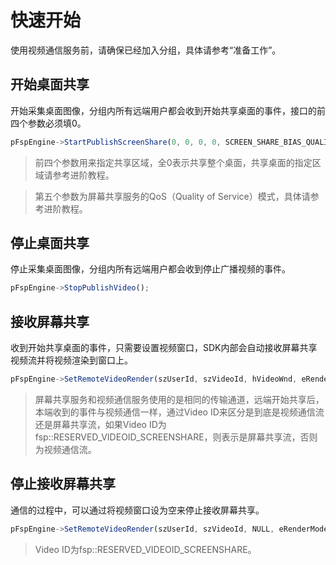 # 快速开始

使用视频通信服务前，请确保已经加入分组，具体请参考“准备工作”。


## 开始桌面共享

开始采集桌面图像，分组内所有远端用户都会收到开始共享桌面的事件，接口的前四个参数必须填0。

```js
pFspEngine->StartPublishScreenShare(0, 0, 0, 0, SCREEN_SHARE_BIAS_QUALITY);
```
> 前四个参数用来指定共享区域，全0表示共享整个桌面，共享桌面的指定区域请参考进阶教程。

> 第五个参数为屏幕共享服务的QoS（Quality of Service）模式，具体请参考进阶教程。


## 停止桌面共享

停止采集桌面图像，分组内所有远端用户都会收到停止广播视频的事件。

```js
pFspEngine->StopPublishVideo();
```


## 接收屏幕共享

收到开始共享桌面的事件，只需要设置视频窗口，SDK内部会自动接收屏幕共享视频流并将视频渲染到窗口上。

```js
pFspEngine->SetRemoteVideoRender(szUserId, szVideoId, hVideoWnd, eRenderMode);
```

> 屏幕共享服务和视频通信服务使用的是相同的传输通道，远端开始共享后，本端收到的事件与视频通信一样，通过Video ID来区分是到底是视频通信流还是屏幕共享流，如果Video ID为 fsp::RESERVED_VIDEOID_SCREENSHARE，则表示是屏幕共享流，否则为视频通信流。


## 停止接收屏幕共享

通信的过程中，可以通过将视频窗口设为空来停止接收屏幕共享。

```js
pFspEngine->SetRemoteVideoRender(szUserId, szVideoId, NULL, eRenderMode);
```

> Video ID为fsp::RESERVED_VIDEOID_SCREENSHARE。